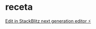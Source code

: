 # receta

[Edit in StackBlitz next generation editor ⚡️](https://stackblitz.com/~/github.com/Lenguasmuertas/receta)